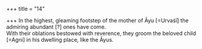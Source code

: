 +++
title = "14"

+++
In the highest, gleaming footstep of the mother of Āyu [=Urvaśī] the  admiring abundant [?] ones have come.  
With their oblations bestowed with reverence, they groom the beloved  child [=Agni] in his dwelling place, like the Āyus.  